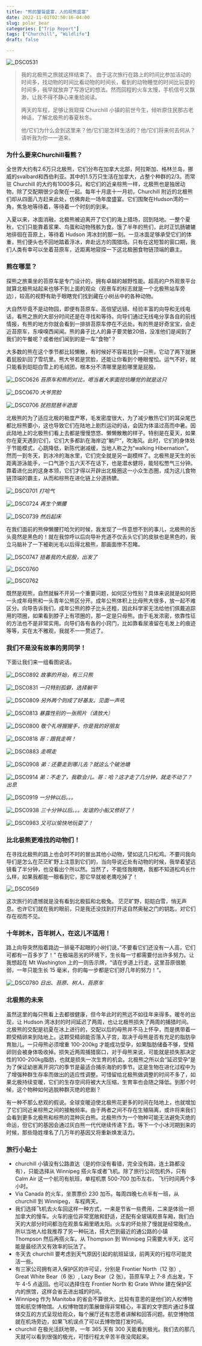 ```yaml
---
title: "熊的饕餮盛宴，人的观熊盛宴"
date: 2022-11-01T02:50:16-04:00
slug: polar_bear
categories: ["Trip Report"]
tags: ["Churchill", "Wildlife"]
draft: false

---
```


![_DSC0531](https://tvax4.sinaimg.cn/large/722664abgy1h7phk2vuqdj23y02mohe0.jpg)

>我的北极熊之旅就这样结束了。 由于这次旅行在路上的时间比参加活动的时间多，找动物的时间比看动物的时间长，看到的动物睡觉的时间比玩耍的时间多，我早就放弃了写游记的想法。然而回程的火车太慢，手机信号又飘渺，让我不得不静心来重拾阅读。
>
>两天的车程，足够让我窥探 Churchill 小镇的前世今生，倾听原住民那古老神话，了解北极熊的春夏秋冬。
>
>他/它们为什么会到这里来？他/它们是怎样生活的？他/它们将来何去何从？请听我为你一一道来。


### 为什么要来Churchill看熊？
全世界大约有2.6万只北极熊，它们分布在加拿大北部，阿拉斯加、格林兰岛，挪威的svalbard和西伯利亚。其中的1.5万只生活在加拿大，占整个种群的2/3。而常驻 Churchill 的大约有1000多只。和它们的近亲棕熊一样，北极熊也是独居动物，除了交配期很少会聚在一起。每年十月底十一月初，Churchill 附近的北极熊们却从四面八方赶来此处，仿佛奔赴一场年度盛宴。它们围聚在Hudson湾的一角，焦急地等待着，等待着一个时刻的到来。

入夏以来，冰面消融，北极熊被迫离开了它们的海上猎场，回到陆地。一整个夏秋，它们只能靠着浆果、鸟蛋和动物残骸为食。饿了半年的熊们，此时正饥肠辘辘地徘徊在苔原上，等待着 Hudson 湾冰封的那一刻。一旦冰面足够承受它们的体重，熊们便头也不回地踏着浮冰，奔赴远方的围猎场。只有在这短暂的窗口期，我们人类有幸可以坐着苔原车，近距离地窥探一下这北极圈食物链顶端的霸主。

### 熊在哪里？
探熊之旅乘坐的苔原车是专门设计的，拥有卓越的越野性能。超高的户外观景平台就算北极熊站起来也够不到上面的观众（观景车的标志就是一个北极熊站车旁边），较高的视野有助于眼瞎党们找到藏在小树丛中的各种动物。

大自然毕竟不是动物园，即便有苔原车、高倍望远镜、经验丰富的向导和无线电话，看熊之旅的大部分时间还是在寻找和等待。向导们通过无线电分享各自的前线情报，有熊的地方你就会看到一排排苔原车停在不远处。有的熊是好奇宝宝，会走近苔原车，东嗅嗅西闻闻。熊的鼻子比人的鼻子要灵敏20倍，没准他们是闻到了我们的午餐呢？或者他们闻到的是一车“食物”？

大多数的熊在这个季节都比较懒散，有时候好不容易找到一只熊，它动了两下就撅着屁股趴回了雪坑里。熊大爷若是赏脸，还能让你看到个睡眼惺忪。运气不好，就只能看到皑皑白雪上的毛绒团，根本分不清哪里是脸哪里是屁股。

![_DSC0626](https://tvax2.sinaimg.cn/large/722664abgy1h7phj6eevbj230s20ju0z.jpg)
*苔原车和熊的对比，嗯当着大家面挖坑睡觉的就是这只*

![_DSC0670](https://tva2.sinaimg.cn/large/722664abgy1h7phj3qk3nj235m23rqv8.jpg)
*大爷赏脸*

![_DSC0706](https://tva2.sinaimg.cn/large/722664abgy1h7phi7q1dtj24mo334b2i.jpg)
*犹抱琵琶半遮面*

北极熊的为了适应北极的极度严寒，毛发密度很大，为了减少散热它们的耳朵尾巴都比棕熊要小，这也导致它们在陆地上剧烈运动的话，会因为体温过高而中暑。因此陆地上的北极熊们看上去都是慢慢悠悠、懒懒散散的样子。特别是在夏天，如果你在夏天遇到它们，它们大多都趴在海岸边”躺尸“，吹海风。此时，它们的身体处于节能模式，心跳降低，新陈代谢减缓，当地人称之为“walking Hibernation”。然而一到冬天，到冰冷的海水里，它们完全就是另一副模样了。北极熊是天生的长距离游泳能手，一口气游个五六天不在话下，也是潜水健将，能轻松憋气三分钟。靠着进化出的这身本领，它们才得以开辟出北极圈这一小众生态圈，成为这儿食物链顶端的霸主，从而和棕熊在进化链上分道扬镳。

![_DSC0701](https://tva1.sinaimg.cn/large/722664abgy1h7phirdk7cj23ag26zx6s.jpg)
*打哈气*

![_DSC0724](https://tva4.sinaimg.cn/large/722664abgy1h7phidakjyj24112op7wo.jpg)
*再生个懒腰*

![_DSC0739](https://tvax3.sinaimg.cn/large/722664abgy1h7phhz4u4aj23pr2h61l3.jpg)
*然后起床*

在我们面前的熊伸懒腰打哈欠的时候，我发现了一件意想不到的事儿，北极熊的舌头竟然是黑色的！就在我惊呼以后向导补充道不仅舌头它们的皮肤也是黑色的，我立马脑补了一下被剃光毛以后得北极熊，那画面惨不忍睹。

![_DSC0747](https://tvax4.sinaimg.cn/large/722664abgy1h7phhovk3aj24mo3344qz.jpg)
*扭着我的大屁股，出发了*

![_DSC0760](https://tvax1.sinaimg.cn/large/722664abgy1h7phhdvuahj24mo334u14.jpg)

![_DSC0762](https://tva1.sinaimg.cn/large/722664abgy1h7phgxkrtdj24mo334x6w.jpg)

既然是观熊，自然就躲不开另一个重要问题，如何区分性别？具体来说就是如何把一头成年母熊和一头青年公熊区分开。成年公熊体积上比母熊大很多，放一起不难区分。向导告诉我们，成年公熊的脖子比头还粗，因此科学家无法给他们佩戴追踪用的项圈，如果看到脖子上有项圈的，那一定是只母熊。由于毛发浓密，依靠性征的方法也不是非常实用。向导们各有各的小窍门，比如靠看尿液留在毛发上的痕迹等等，实在太不雅观，我就不一一赘述了。

### 我们不是没有故事的男同学！
下面让我们来一组看图说话。

![_DSC0892](https://tva2.sinaimg.cn/large/722664abgy1h7pher1cisj24mo334b2h.jpg)
*故事的开始，有三只熊*

![_DSC0831](https://tva3.sinaimg.cn/large/722664abgy1h7phfazkw1j23ov2glu10.jpg)
*一只特别孤僻，选择躺平*

![_DSC0809](https://tva3.sinaimg.cn/large/722664abgy1h7phgc53kgj24mo334u14.jpg)
*另外两个则成了好基友。见面一声吼*

![_DSC0813](https://tvax1.sinaimg.cn/large/722664abgy1h7phg7gzqkj24mo334b2f.jpg)
*暴露性别的一张照片（请放大）*

![_DSC0800](https://tvax2.sinaimg.cn/large/722664abgy1h7phghii21j24mo3341l5.jpg)
*敬个礼呀握握手，你是我的好朋友*

![_DSC0818](https://tva1.sinaimg.cn/large/722664abgy1h7phfy5v1nj246i2sc4qu.jpg)
*哥：跟我走啊！*

![_DSC0883](https://tva1.sinaimg.cn/large/722664abgy1h7phf5atc5j24mo3341l6.jpg)
*走啊走*

![_DSC0908](https://tvax3.sinaimg.cn/large/722664abgy1h7pheuy9i8j22h61ngb2a.jpg)
*弟：还要走到哪儿去？就这么个破池塘*

![_DSC0914](https://tva3.sinaimg.cn/large/722664abgy1h7phetix29j22tu1vw4qr.jpg)
*弟：不走了，我歇会儿。哥：哈？这才走了几分钟，就走不动了？出息*

![_DSC0919](https://tva2.sinaimg.cn/large/722664abgy1h7phekrpxcj22hz1nze82.jpg)
*一分钟以后。。。*

![_DSC0938](https://tva4.sinaimg.cn/large/722664abgy1h7pheizjmyj2396264e84.jpg)
*三十分钟以后。。。友谊的小船又修好了！*

![_DSC0983](https://tvax3.sinaimg.cn/large/722664abgy1h7pheg7o99j232k21pu0z.jpg)
*又可以愉快地玩耍了！*

### 比北极熊更难找的动物们！
在寻找北极熊的路上也会时不时的冒出其他小动物，譬如这几只松鸡。不要问我向导们是怎么在茫茫旷野上注意到它们的，当向导说近处有动物的时候，我举着望远镜看了半分钟，也没看出个所以然。当然了，不能怪我眼瞎，我都不知道松鸡长什么样，如果我都能一眼看到它，那它早就被老鹰吃掉了！

![_DSC0569](https://tvax3.sinaimg.cn/large/722664abgy1h7phjt0kafj24mo334u14.jpg)

这次旅行的遗憾就是没有看到北极狐和北极兔。
茫茫旷野，皑皑白雪，悄无声息。也许它们就在我的眼前，只是我还没找到打开这自然奥秘之门的钥匙，对它们存在视而不见。

### 十年树木，百年树人，在这儿不适用！
路上向导突然指着路边一排毫不起眼的小树们说，”不要看它们还没有一人高，它们可都有一百多岁了！” 在极端恶劣的环境下，生长每一寸都需要付出许多努力。让我想起在 Mt Washington 上的一则告示牌，“请在步道上行走，这里苔原很脆弱，一年只能生长 15 毫米，你的每一步都是它们好几年的努力！“。

![_DSC0780](https://tva4.sinaimg.cn/large/722664abgy1h7phgt92t4j24mo334kjq.jpg)
*日出、苔原、树人、苔原车*

### 北极熊的未来
虽然这里的每只熊看上去都很健康，但今年此时的熊远不如往年来得多。暖冬的出现，让 Hudson 湾冰封的时间延迟了两周，也让北极熊损失了两周的捕猎时间。北极熊的交配是初夏在冰上进行的，交配以后的母熊并不马上怀孕，而是携带着一颗受精卵来到陆地上。这颗受精卵能否落入子宫，取决于母熊是否有充足的脂肪孕育胎儿。一只母熊必须增重 100-200kg 才能成功受孕，如果脂肪储备不够，受精卵则会被身体吸收掉。损失近两周捕猎窗口，对于母熊来说，可能就是损失那决定性的100-200kg脂肪，也就是损失一次生育的机会。北极熊之所以会“延迟受孕”是为了保证幼崽离开洞穴的季节是最适合捕杀海豹的季节。这是生物在进化过程中为了增强种群生存率而做出的适应性调整。可惜留给北极熊做调整的时间不多了，如果北极持续变暖，它们的生存空间将被大大压缩，生育率也会随之降低。到那个时候，这个物种如何逃脱种群灭绝的悲剧？

有一种不那么悲观的假说。全球变暖迫使北极熊花更多的时间在陆地上，也就增加了它们同近亲棕熊之间的接触频率。由于两者之间不存在生殖隔离，或许将来我们会看到更多北极熊和棕熊的混种灰白熊。北极熊作为一个物种可能无法避免灭绝的命运，但它们的基因会通过灰白熊一代代继续传递下去。等下一个小冰河期到来的时候，那些隐姓埋名了几万年的基因又将重新焕发活力。


### 旅行小贴士
- churchill 小镇没有公路直达（是的你没有看错，完全没有路，连土路都没有），只能选择从 Winnipeg 搭火车或者飞机。除了旅行公司包机外，只有 Calm Air 这一个航司有航班，单程机票 500-700 加币左右， 飞行时间两个多小时。
- Via Canada 的火车，坐票票价 230 加币。每周四晚七点半有一班，从 churchill 到 Winnipeg， 车程两天。
- 我们选择飞机去火车回这样一种方式，一来是节省一些费用，二来是体验一把加拿大的慢车。火车的座位非常宽敞和舒适，还配有全玻璃观景车厢，我们白天的大部分时间都泡在观景车厢里晒太阳。火车的坏处除了慢就是经常晚点，所以当地人给我推荐了另一种玩法，搭大巴到最近的通公路的小镇 Thompson 然后再搭火车。从 Thompson 到 Winnipeg 只需要大半天，这可能是最经济又有效率的玩法了。
- 冬天去 churchill 要考虑到天气原因引起的航班延误，前两天的行程尽可能灵活一些。
- 有三家公司拥有进入保护区的许可证，分别是 Frontier North（12 张）, Great White Bear（6 张）, Lazy Bear（2 张）。苔原车早上 7-8 点出发，下午 4-5 点返回。也可以选择住在 Frontier North 和 Grate White 建在保护区内的旅馆，这样会省去进出城的时间。
- Winnipeg 作为 Manitoba 的省会不算很大，比较有意思的是他们的人权博物馆和航空博物馆。人权博物馆的策展做得非常精心，丰富的文字图片通过多媒体交互的方式呈现给观众，每个展厅还有志愿者讲解和回答问题。航空博物馆就在机场旁边，如果飞机误点了可以去博物馆打发时间。
- churchill 在极光活跃地带，一年 365 天有 300 天能看到极光。我们去的那几天就可以看到很强的极光，可惜行程太辛苦半夜没爬起来。











